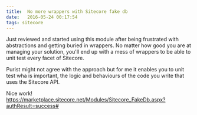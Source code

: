 ```yaml
---
title:  No more wrappers with Sitecore fake db
date:   2016-05-24 00:17:54
tags: sitecore
---
```

Just reviewed and started using this module after being frustrated with abstractions and getting buried in wrappers. No matter how good you are at managing your solution, you'll end up with a mess of wrappers to be able to unit test every facet of Sitecore.

Purist might not agree with the approach but for me it enables you to unit test wha is important, the logic and behaviours of the code you write that uses the Sitecore API.

Nice work!
https://marketplace.sitecore.net/Modules/Sitecore_FakeDb.aspx?authResult=success#
